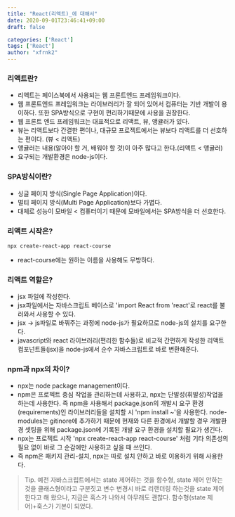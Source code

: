 ```yaml
---
title: "React(리액트)_에 대해서"
date: 2020-09-01T23:46:41+09:00
draft: false

categories: ['React']
tags: ['React']
author: "xfrnk2"
---
```

### 리액트란?
+ 리액트는 페이스북에서 사용되는 웹 프론트엔드 프레임워크이다.  
+ 웹 프론트엔드 프레임워크는 라이브러리가 잘 되어 있어서 컴퓨터는 기반 개발이 용이하다. 또한 SPA방식으로 구현이 편리하기때문에 사용을 권장한다.
+ 웹 프론트 엔드 프레임워크는 대표적으로 리액트, 뷰, 앵귤러가 있다.
+ 뷰는 리액트보다 간결한 편이나, 대규모 프로젝트에서는 뷰보다 리액트를 더 선호하는 편이다. (뷰 < 리액트)
+ 앵귤러는 내용(알아야 할 거, 배워야 할 것)이 아주 많다고 한다.(리액트 < 앵귤러)
+ 요구되는 개발환경은 node-js이다.

### SPA방식이란?
+ 싱글 페이지 방식(Single Page Application)이다.
+ 멀티 페이지 방식(Multi Page Application)보다 가볍다.
+ 대체로 성능이 모바일 < 컴퓨터이기 때문에 모바일에서는 SPA방식을 더 선호한다.

### 리액트 시작은?
~~~
npx create-react-app react-course
~~~
+ react-course에는 원하는 이름을 사용해도 무방하다.

### 리액트 역할은?
+ jsx 파일에 작성한다.
+ jsx파일에서는 자바스크립트 베이스로 'import React from 'react'로 react를 불러와서 사용할 수 있다.
+ jsx -> js파일로 바꿔주는 과정에 node-js가 필요하므로 node-js의 설치를 요구한다.
+ javascript와 react 라이브러리(편리한 함수들)로 비교적 간편하게 작성한 리액트 컴포넌트들(jsx)을 node-js에서 순수 자바스크립트로 바로 변환해준다.
 
### npm과 npx의 차이?
+ npx는 node package management이다.
+ npm은 프로젝트 중심 작업을 관리하는데 사용하고, npx는 단발성(휘발성)작업을 하는데 사용한다. 즉 npm을 사용해서 package.json의 개발시 요구 환경(requirements)인 라이브러리들을 설치할 시 'npm install ~'을 사용한다. node-modules는 gitinore에 추가하기 때문에 현재와 다른 환경에서 개발할 경우 개발환경 셋팅을 위해 package.json에 기록된 개발 요구 환경을 설치할 필요가 생긴다.
+ npx는 프로젝트 시작 'npx create-react-app react-course' 처럼 기타 의존성의 필요 없이 바로 그 순감에만 사용하고 싶을 때 쓰인다.
+ 즉 npm은 패키지 관리-설치, npx는 따로 설치 안하고 바로 이용하기 위해 사용한다.

>Tip.
>예전 자바스크립트에서는 state 제어하는 것을 함수형, state 제어 안하는 것을 클래스형이라고 구분짓고 변수 변경시 바로 리랜더링 하는것을 state 제어한다고 해 왔으나, 지금은 훅스가 나와서 아무래도 괜찮다. 함수형(state 제어)+훅스가 기본이 되었다.



